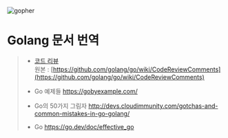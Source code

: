 ![gopher](https://chaoskwon.github.io/assets/images/profile.png)
# Golang 문서 번역
> - [코드 리뷰](https://chaoskwon.github.io/_posts/code_review_comments.md)   
>   원본 : [https://github.com/golang/go/wiki/CodeReviewComments](https://github.com/golang/go/wiki/CodeReviewComments)
> 
> - Go 예제들
>   https://gobyexample.com/
> 
> - Go의 50가지 그림자
>   http://devs.cloudimmunity.com/gotchas-and-common-mistakes-in-go-golang/
> 
> - Go
>   https://go.dev/doc/effective_go
